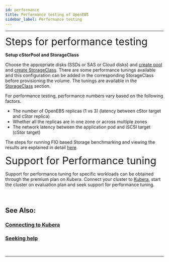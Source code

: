 ```yaml
---
id: performance
title: Performance testing of OpenEBS
sidebar_label: Performance testing
---
```

------

<font size="6">Steps for performance testing</font> 

**Setup cStorPool and StorageClass**

Choose the appropriate disks (SSDs or SAS or Cloud disks) and [create pool](/v140/docs/next/ugcstor.html#creating-cStor-storage-pools)  and [create StorageClass](/v140/docs/next/ugcstor.html#creating-cStor-storage-class).  There are some performance tunings available and this configuration can be added in the corresponding StorageClass before provisioning the volume. The tunings are available in the [StorageClass](/v140/docs/next/ugcstor.html#setting-performance-tunings) section. 

For performance testing, performance numbers vary based on the following factors.

- The number of OpenEBS replicas (1 vs 3) (latency between cStor target and cStor replica)
- Whether all the replicas are in one zone or across multiple zones
- The network latency between the application pod and iSCSI target (cStor target)

The steps for running FIO based Storage benchmarking and viewing the results are explained in detail [here](https://github.com/openebs/performance-benchmark/tree/master/fio-benchmarks). 




<font size="6">Support for Performance tuning </font>

Support for performance tuning for specific workloads can be obtained through the premium plan on Kubera. Connect your cluster to <a href="https://kubera.mayadata.io" target="_blank">Kubera</a>, start the cluster on evaluation plan and seek support for performance tuning. 

<br>

## See Also:

### [Connecting to Kubera](/v140/docs/next/kubera.html)

### [Seeking help](/v140/docs/next/support.html)

<br>

<hr>

<br>
